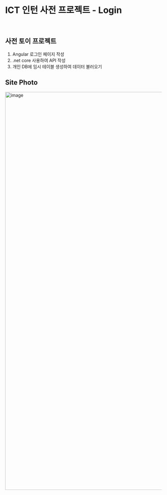 # ICT 인턴 사전 프로젝트 - Login

<br>

## 사전 토이 프로젝트
1. Angular 로그인 페이지 작성
2. .net core 사용하여 API 작성
3. 개인 DB에 임시 테이블 생성하여 데이터 불러오기


## Site Photo
<img width="1280" alt="image" src="https://user-images.githubusercontent.com/71093890/222377417-d883712d-f796-41ec-a3fc-07f21113a29f.png">

